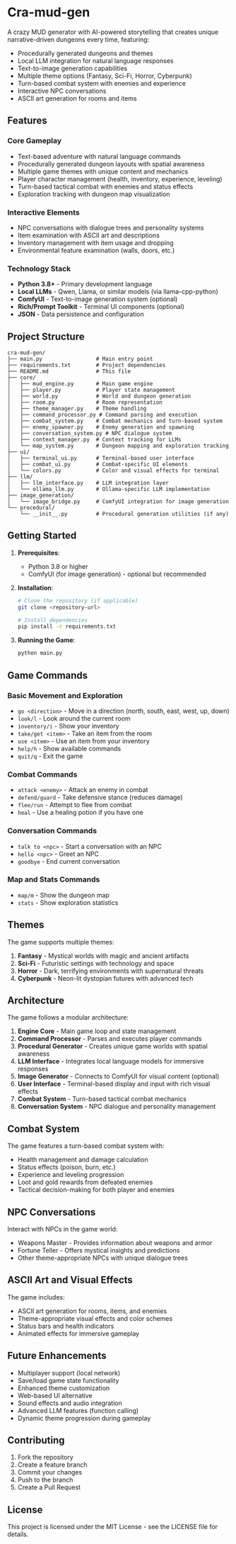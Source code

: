 # Cra-mud-gen

A crazy MUD generator with AI-powered storytelling that creates unique narrative-driven dungeons every time, featuring:
- Procedurally generated dungeons and themes
- Local LLM integration for natural language responses
- Text-to-image generation capabilities
- Multiple theme options (Fantasy, Sci-Fi, Horror, Cyberpunk)
- Turn-based combat system with enemies and experience
- Interactive NPC conversations
- ASCII art generation for rooms and items

## Features

### Core Gameplay
- Text-based adventure with natural language commands
- Procedurally generated dungeon layouts with spatial awareness
- Multiple game themes with unique content and mechanics
- Player character management (health, inventory, experience, leveling)
- Turn-based tactical combat with enemies and status effects
- Exploration tracking with dungeon map visualization

### Interactive Elements
- NPC conversations with dialogue trees and personality systems
- Item examination with ASCII art and descriptions
- Inventory management with item usage and dropping
- Environmental feature examination (walls, doors, etc.)

### Technology Stack
- **Python 3.8+** - Primary development language
- **Local LLMs** - Qwen, Llama, or similar models (via llama-cpp-python)
- **ComfyUI** - Text-to-image generation system (optional)
- **Rich/Prompt Toolkit** - Terminal UI components (optional)
- **JSON** - Data persistence and configuration

## Project Structure

```
cra-mud-gen/
├── main.py                 # Main entry point
├── requirements.txt        # Project dependencies
├── README.md               # This file
├── core/
│   ├── mud_engine.py       # Main game engine
│   ├── player.py           # Player state management
│   ├── world.py            # World and dungeon generation
│   ├── room.py             # Room representation
│   ├── theme_manager.py    # Theme handling
│   ├── command_processor.py # Command parsing and execution
│   ├── combat_system.py    # Combat mechanics and turn-based system
│   ├── enemy_spawner.py    # Enemy generation and spawning
│   ├── conversation_system.py # NPC dialogue system
│   ├── context_manager.py  # Context tracking for LLMs
│   └── map_system.py       # Dungeon mapping and exploration tracking
├── ui/
│   ├── terminal_ui.py      # Terminal-based user interface
│   ├── combat_ui.py        # Combat-specific UI elements
│   └── colors.py           # Color and visual effects for terminal
├── llm/
│   ├── llm_interface.py    # LLM integration layer
│   └── ollama_llm.py       # Ollama-specific LLM implementation
├── image_generation/
│   └── image_bridge.py     # ComfyUI integration for image generation
└── procedural/
    └── __init__.py         # Procedural generation utilities (if any)
```

## Getting Started

1. **Prerequisites**:
   - Python 3.8 or higher
   - ComfyUI (for image generation) - optional but recommended

2. **Installation**:
   ```bash
   # Clone the repository (if applicable)
   git clone <repository-url>
   
   # Install dependencies
   pip install -r requirements.txt
   ```

3. **Running the Game**:
   ```bash
   python main.py
   ```

## Game Commands

### Basic Movement and Exploration
- `go <direction>` - Move in a direction (north, south, east, west, up, down)
- `look/l` - Look around the current room
- `inventory/i` - Show your inventory
- `take/get <item>` - Take an item from the room
- `use <item>` - Use an item from your inventory
- `help/h` - Show available commands
- `quit/q` - Exit the game

### Combat Commands
- `attack <enemy>` - Attack an enemy in combat
- `defend/guard` - Take defensive stance (reduces damage)
- `flee/run` - Attempt to flee from combat
- `heal` - Use a healing potion if you have one

### Conversation Commands
- `talk to <npc>` - Start a conversation with an NPC
- `hello <npc>` - Greet an NPC
- `goodbye` - End current conversation

### Map and Stats Commands
- `map/m` - Show the dungeon map
- `stats` - Show exploration statistics

## Themes

The game supports multiple themes:
1. **Fantasy** - Mystical worlds with magic and ancient artifacts
2. **Sci-Fi** - Futuristic settings with technology and space
3. **Horror** - Dark, terrifying environments with supernatural threats
4. **Cyberpunk** - Neon-lit dystopian futures with advanced tech

## Architecture

The game follows a modular architecture:
1. **Engine Core** - Main game loop and state management
2. **Command Processor** - Parses and executes player commands
3. **Procedural Generator** - Creates unique game worlds with spatial awareness
4. **LLM Interface** - Integrates local language models for immersive responses
5. **Image Generator** - Connects to ComfyUI for visual content (optional)
6. **User Interface** - Terminal-based display and input with rich visual effects
7. **Combat System** - Turn-based tactical combat mechanics
8. **Conversation System** - NPC dialogue and personality management

## Combat System

The game features a turn-based combat system with:
- Health management and damage calculation
- Status effects (poison, burn, etc.)
- Experience and leveling progression
- Loot and gold rewards from defeated enemies
- Tactical decision-making for both player and enemies

## NPC Conversations

Interact with NPCs in the game world:
- Weapons Master - Provides information about weapons and armor
- Fortune Teller - Offers mystical insights and predictions
- Other theme-appropriate NPCs with unique dialogue trees

## ASCII Art and Visual Effects

The game includes:
- ASCII art generation for rooms, items, and enemies
- Theme-appropriate visual effects and color schemes
- Status bars and health indicators
- Animated effects for immersive gameplay

## Future Enhancements

- Multiplayer support (local network)
- Save/load game state functionality
- Enhanced theme customization
- Web-based UI alternative
- Sound effects and audio integration
- Advanced LLM features (function calling)
- Dynamic theme progression during gameplay

## Contributing

1. Fork the repository
2. Create a feature branch
3. Commit your changes
4. Push to the branch
5. Create a Pull Request

## License

This project is licensed under the MIT License - see the LICENSE file for details.